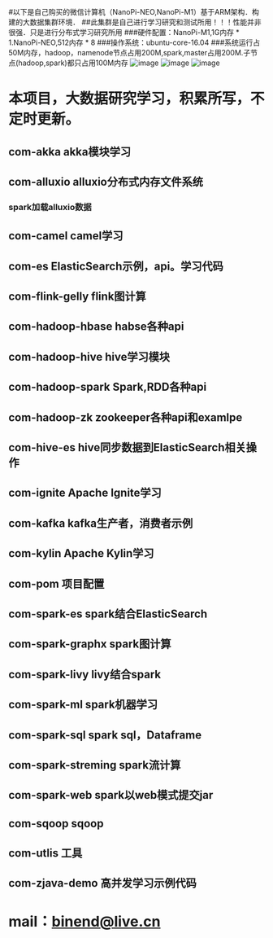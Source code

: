 
#以下是自己购买的微信计算机（NanoPi-NEO,NanoPi-M1）基于ARM架构．构建的大数据集群环境．
##此集群是自己进行学习研究和测试所用！！！性能并非很强．只是进行分布式学习研究所用
###硬件配置：NanoPi-M1,1G内存 * 1.NanoPi-NEO,512内存 * 8
###操作系统：ubuntu-core-16.04
###系统运行占50M内存，hadoop，namenode节点占用200M,spark,master占用200M.子节点(hadoop,spark)都只占用100M内存
![image](https://github.com/titainic/note-image/blob/master/4.jpg)
![image](https://github.com/titainic/note-image/blob/master/2.jpg)
![image](https://github.com/titainic/note-image/blob/master/3.jpg)
# 本项目，大数据研究学习，积累所写，不定时更新。
## com-akka         akka模块学习
## com-alluxio      alluxio分布式内存文件系统
### spark加载alluxio数据
## com-camel        camel学习
## com-es           ElasticSearch示例，api。学习代码
## com-flink-gelly  flink图计算
## com-hadoop-hbase habse各种api
## com-hadoop-hive  hive学习模块
## com-hadoop-spark Spark,RDD各种api
## com-hadoop-zk    zookeeper各种api和examlpe
## com-hive-es      hive同步数据到ElasticSearch相关操作
## com-ignite       Apache Ignite学习
## com-kafka        kafka生产者，消费者示例
## com-kylin        Apache Kylin学习
## com-pom          项目配置
## com-spark-es     spark结合ElasticSearch
## com-spark-graphx spark图计算
## com-spark-livy   livy结合spark
## com-spark-ml     spark机器学习
## com-spark-sql    spark sql，Dataframe
## com-spark-streming   spark流计算
## com-spark-web    spark以web模式提交jar
## com-sqoop        sqoop
## com-utlis        工具
## com-zjava-demo   高并发学习示例代码

# mail：binend@live.cn
